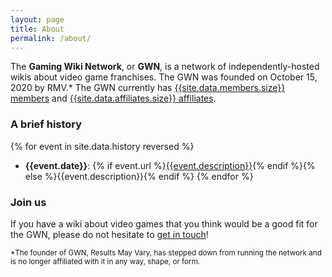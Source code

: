 ```yaml
---
layout: page
title: About
permalink: /about/
---
```


The **Gaming Wiki Network**, or **GWN**, is a network of independently-hosted wikis about video game franchises. The GWN was founded on October 15, 2020 by RMV.\* The GWN currently has [{{site.data.members.size}} members]({{site.baseurl}}/members) and [{{site.data.affiliates.size}} affiliates]({{site.baseurl}}/affiliates).

### A brief history

{% for event in site.data.history reversed %}
- **{{event.date}}**: {% if event.url %}[{{event.description}}]({{event.url}}){% endif %}{% else %}{{event.description}}{% endif %}
{% endfor %}

### Join us

If you have a wiki about video games that you think would be a good fit for the GWN, please do not hesitate to [get in touch]({{site.baseurl}}/join)!

<small>*The founder of GWN, Results May Vary, has stepped down from running the network and is no longer affiliated with it in any way, shape, or form.</small>

